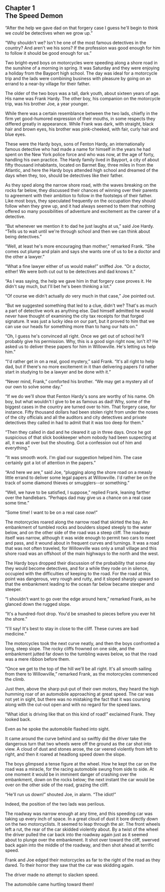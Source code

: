 ## Chapter 1 <br/> The Speed Demon

“After the help we gave dad on that forgery case I guess he'll begin to think we *could* be detectives when we grow up.”

“Why shouldn't we? Isn't he one of the most famous detectives in the country? And aren't we his sons? If the profession was good enough for him to follow it should be good enough for us.”

Two bright-eyed boys on motorcycles were speeding along a shore road in the sunshine of a morning in spring. It was Saturday and they were enjoying a holiday from the Bayport high school. The day was ideal for a motorcycle trip and the lads were combining business with pleasure by going on an errand to a near-by village for their father.

The older of the two boys was a tall, dark youth, about sixteen years of age. His name was Frank Hardy. The other boy, his companion on the motorcycle trip, was his brother Joe, a year younger.

While there was a certain resemblance between the two lads, chiefly in the firm yet good-humored expression of their mouths, in some respects they differed greatly in appearance. While Frank was dark, with straight, black hair and brown eyes, his brother was pink-cheeked, with fair, curly hair and blue eyes.

These were the Hardy boys, sons of Fenton Hardy, an internationally famous detective who had made a name for himself in the years he had spent on the New York police force and who was now, at the age of forty, handling his own practice. The Hardy family lived in Bayport, a city of about fifty thousand inhabitants, located on Barmet Bay, three miles in from the Atlantic, and here the Hardy boys attended high school and dreamed of the days when they, too, should be detectives like their father.

As they sped along the narrow shore road, with the waves breaking on the rocks far below, they discussed their chances of winning over their parents to agreement with their ambition to follow in the footsteps of their father. Like most boys, they speculated frequently on the occupation they should follow when they grew up, and it had always seemed to them that nothing offered so many possibilities of adventure and excitement as the career of a detective.

“But whenever we mention it to dad he just laughs at us,” said Joe Hardy. “Tells us to wait until we're through school and then we can think about being detectives.”

“Well, at least he's more encouraging than mother,” remarked Frank. “She comes out plump and plain and says she wants one of us to be a doctor and the other a lawyer.”

“What a fine lawyer either of us would make!” sniffed Joe. “Or a doctor, either! We were both cut out to be detectives and dad knows it.”

“As I was saying, the help we gave him in that forgery case proves it. He didn't say much, but I'll bet he's been thinking a lot.”

“Of course we didn't actually *do* very much in that case,” Joe pointed out.

“But we suggested something that led to a clue, didn't we? That's as much a part of detective work as anything else. Dad himself admitted he would never have thought of examining the city tax receipts for that forged signature. It was just a lucky idea on our part, but it proved to him that we can use our heads for something more than to hang our hats on.”

“Oh, I guess he's convinced all right. Once we get out of school he'll probably give his permission. Why, this is a good sign right now, isn't it? He asked us to deliver these papers for him in Willowville. He's letting us help him.”

“I'd rather get in on a real, good mystery,” said Frank. “It's all right to help dad, but if there's no more excitement in it than delivering papers I'd rather start in studying to be a lawyer and be done with it.”

“Never mind, Frank,” comforted his brother. “We may get a mystery all of our own to solve some day.”

“If we do we'll show that Fenton Hardy's sons are worthy of his name. Oh boy, but what wouldn't I give to be as famous as dad! Why, some of the biggest cases in the country are turned over to him. That forgery case, for instance. Fifty thousand dollars had been stolen right from under the noses of the city officials and all the auditors and city detectives and private detectives they called in had to admit that it was too deep for them.”

“Then they called in dad and he cleared it up in three days. Once he got suspicious of that slick bookkeeper whom nobody had been suspecting at all, it was all over but the shouting. Got a confession out of him and everything.”

“It was smooth work. I'm glad our suggestion helped him. The case certainly got a lot of attention in the papers.”

“And here *we* are,” said Joe, “plugging along the shore road on a measly little errand to deliver some legal papers at Willowville. I'd rather be on the track of some diamond thieves or smugglers--or something.”

“Well, we have to be satisfied, I suppose,” replied Frank, leaning farther over the handlebars. “Perhaps dad may give us a chance on a real case some time.”

“Some time! I want to be on a real case *now*!”

The motorcycles roared along the narrow road that skirted the bay. An embankment of tumbled rocks and boulders sloped steeply to the water below, and on the other side of the road was a steep cliff. The roadway itself was narrow, although it was wide enough to permit two cars to meet and pass, and it wound about in frequent curves and turnings. It was a road that was not often traveled, for Willowville was only a small village and this shore road was an offshoot of the main highways to the north and the west.

The Hardy boys dropped their discussion of the probability that some day they would become detectives, and for a while they rode on in silence, occupied with the difficulties of keeping to the road. For the road at this point was dangerous, very rough and rutty, and it sloped sharply upward so that the embankment leading to the ocean far below became steeper and steeper.

“I shouldn't want to go over the edge around here,” remarked Frank, as he glanced down the rugged slope.

“It's a hundred-foot drop. You'd be smashed to pieces before you ever hit the shore.”

“I'll say! It's best to stay in close to the cliff. These curves are bad medicine.”

The motorcycles took the next curve neatly, and then the boys confronted a long, steep slope. The rocky cliffs frowned on one side, and the embankment jutted far down to the tumbling waves below, so that the road was a mere ribbon before them.

“Once we get to the top of the hill we'll be all right. It's all smooth sailing from there to Willowville,” remarked Frank, as the motorcycles commenced the climb.

Just then, above the sharp put-put of their own motors, they heard the high humming roar of an automobile approaching at great speed. The car was not yet in sight, but there was no mistaking the fact that it was coursing along with the cut-out open and with no regard for the speed laws.

“What idiot is driving like that on this kind of road!” exclaimed Frank. They looked back.

Even as he spoke the automobile flashed into sight.

It came around the curve behind and so swiftly did the driver take the dangerous turn that two wheels were off the ground as the car shot into view. A cloud of dust and stones arose, the car veered violently from left to right, and then it roared at headlong speed down the slope.

The boys glimpsed a tense figure at the wheel. How he kept the car on the road was a miracle, for the racing automobile swung from side to side. At one moment it would be in imminent danger of crashing over the embankment, down on the rocks below; the next instant the car would be over on the other side of the road, grazing the cliff.

“He'll run us down!” shouted Joe, in alarm. “The idiot!”

Indeed, the position of the two lads was perilous.

The roadway was narrow enough at any time, and this speeding car was taking up every inch of space. In a great cloud of dust it bore directly down on the two motorcyclists. It seemed to leap through the air. The front wheels left a rut, the rear of the car skidded violently about. By a twist of the wheel the driver pulled the car back into the roadway again just as it seemed about to plunge over the embankment. It shot over toward the cliff, swerved back again into the middle of the roadway, and then shot ahead at terrific speed.

Frank and Joe edged their motorcycles as far to the right of the road as they dared. To their horror they saw that the car was skidding again.

The driver made no attempt to slacken speed.

The automobile came hurtling toward them!